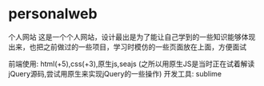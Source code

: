 # personalweb
个人网站
这是一个个人网站，设计最出是为了能让自己学到的一些知识能够体现出来，也把之前做过的一些项目，学习时模仿的一些页面放在上面，方便面试

前端使用: html(+5),css(+3),原生js,seajs (之所以用原生JS是当时正在试着解读jQuery源码,尝试用原生来实现jQuery的一些操作)
开发工具: sublime

